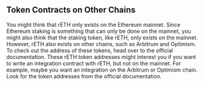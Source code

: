 ## Token Contracts on Other Chains

You might think that rETH only exists on the Ethereum mainnet. Since Ethereum staking is something that can only be done on the mainnet, you might also think that the staking token, like rETH, only exists on the mainnet. However, rETH also exists on other chains, such as Arbitrum and Optimism. To check out the address of these tokens, head over to the official documentation. These rETH token addresses might interest you if you want to write an integration contract with rETH, but not on the mainnet. For example, maybe you want an integration on the Arbitrum or Optimism chain. Look for the token addresses from the official documentation.
